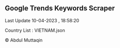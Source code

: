 

## Google Trends Keywords Scraper 
 
Last Update 10-04-2023 , 18:58:20

Country List :
VIETNAM.json



© Abdul Muttaqin 
